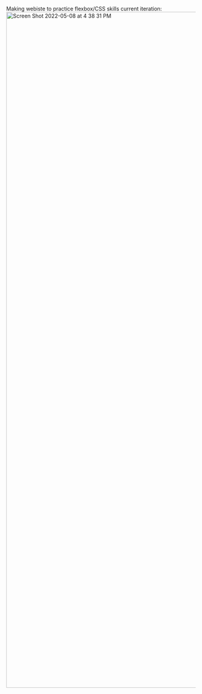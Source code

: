 Making webiste to practice flexbox/CSS skills 
current iteration:
<img width="1792" alt="Screen Shot 2022-05-08 at 4 38 31 PM" src="https://user-images.githubusercontent.com/84037300/167320464-7ec8f7f8-1103-4642-bc84-045483022ceb.png">
